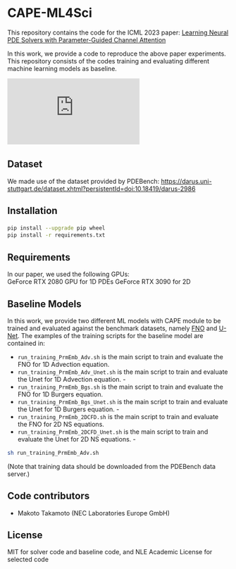 # CAPE-ML4Sci

This repository contains the code for the ICML 2023 paper:
[Learning Neural PDE Solvers with Parameter-Guided Channel Attention](https://arxiv.org/abs/2304.14118)

In this work, we provide a code to reproduce the above paper experiments. 
This repository consists of the codes training and evaluating different machine learning models as baseline.

![Visualizations of some PDE problems covered by the benchmark.](https://github.com/nec-research/CAPE-ML4Sci/blob/main/fig-cape-module.pdf)

## Dataset

We made use of the dataset provided by PDEBench: 
https://darus.uni-stuttgart.de/dataset.xhtml?persistentId=doi:10.18419/darus-2986

## Installation

```bash
pip install --upgrade pip wheel
pip install -r requirements.txt
```

## Requirements
In our paper, we used the following GPUs:  
 GeForce RTX 2080 GPU for 1D PDEs
 GeForce RTX 3090 for 2D

## Baseline Models
In this work, we provide two different ML models with CAPE module to be trained and evaluated against the benchmark datasets, namely [FNO](https://arxiv.org/pdf/2010.08895.pdf) and [U-Net](https://www.sciencedirect.com/science/article/abs/pii/S0010482519301520?via%3Dihub).
The examples of the training scripts for the baseline model are contained in:
- `run_training_PrmEmb_Adv.sh` is the main script to train and evaluate the FNO for 1D Advection equation. 
- `run_training_PrmEmb_Adv_Unet.sh` is the main script to train and evaluate the Unet for 1D Advection equation. - 
- `run_training_PrmEmb_Bgs.sh` is the main script to train and evaluate the FNO for 1D Burgers equation. 
- `run_training_PrmEmb_Bgs_Unet.sh` is the main script to train and evaluate the Unet for 1D Burgers equation. - 
- `run_training_PrmEmb_2DCFD.sh` is the main script to train and evaluate the FNO for 2D NS equations. 
- `run_training_PrmEmb_2DCFD_Unet.sh` is the main script to train and evaluate the Unet for 2D NS equations. - 

```bash
sh run_training_PrmEmb_Adv.sh
```
(Note that training data should be downloaded from the PDEBench data server.)

## Code contributors

* Makoto Takamoto (NEC Laboratories Europe GmbH)

## License 
MIT for solver code and baseline code, and NLE Academic License for selected code 
